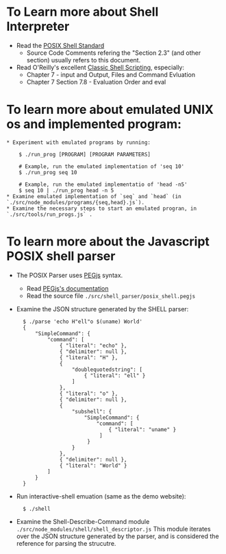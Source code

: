 # To Learn more about Shell Interpreter

* Read the [POSIX Shell Standard](http://pubs.opengroup.org/onlinepubs/009695399/utilities/xcu_chap02.html)
    * Source Code Comments refering the "Section 2.3" (and other section) usually refers to this document.
* Read O'Reilly's excellent [Classic Shell Scripting](http://shop.oreilly.com/product/9780596005955.do), especially:
    * Chapter 7 - input and Output, Files and Command Evluation
    * Chapter 7 Section 7.8 - Evaluation Order and eval

# To learn more about emulated UNIX os and implemented program:
    * Experiment with emulated programs by running:

        $ ./run_prog [PROGRAM] [PROGRAM PARAMETERS]

        # Example, run the emulated implementation of 'seq 10'
        $ ./run_prog seq 10

        # Example, run the emulated implementatio of 'head -n5'
        $ seq 10 | ./run_prog head -n 5
    * Examine emulated implementation of `seq` and `head` (in `./src/node_modules/programs/{seq,head}.js`).
    * Examine the necessary steps to start an emulated progran, in `./src/tools/run_progs.js` .

# To learn more about the Javascript POSIX shell parser

* The POSIX Parser uses [PEGjs](http://pegjs.majda.cz/) syntax.
    * Read [PEGjs's documentation](http://pegjs.majda.cz/documentation#grammar-syntax-and-semantics)
    * Read the source file `./src/shell_parser/posix_shell.pegjs`
* Examine the JSON structure generated by the SHELL parser:

        $ ./parse 'echo H"ell"o $(uname) World'
        {
            "SimpleCommand": {
                "command": [
                    { "literal": "echo" },
                    { "delimiter": null },
                    { "literal": "H" },
                    {
                        "doublequotedstring": [
                            { "literal": "ell" }
                        ]
                    },
                    { "literal": "o" },
                    { "delimiter": null },
                    {
                        "subshell": {
                            "SimpleCommand": {
                                "command": [
                                    { "literal": "uname" }
                                 ]
                             }
                        }
                    },
                    { "delimiter": null },
                    { "literal": "World" }
                ]
            }
        }

* Run interactive-shell emuation (same as the demo website):

        $ ./shell

* Examine the Shell-Describe-Command module `./src/node_modules/shell/shell_descriptor.js`
This module iterates over the JSON structure generated by the parser, and is considered
the reference for parsing the strucutre.
